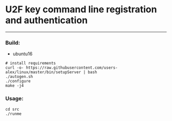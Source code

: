 # U2F key command line registration and authentication
--------------
### Build:
- ubuntu16
```
# install requirements
curl -o- https://raw.githubusercontent.com/users-alex/linux/master/bin/setupServer | bash
./autogen.sh
./configure
make -j4
```
### Usage:
```
cd src
./runme
```

